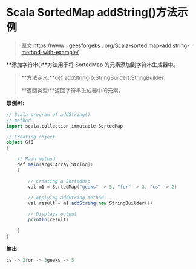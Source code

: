 # Scala SortedMap addString()方法示例

> 原文:[https://www . geesforgeks . org/Scala-sorted map-add string-method-with-example/](https://www.geeksforgeeks.org/scala-sortedmap-addstring-method-with-example/)

**添加字符串()**方法用于将 SortedMap 的元素添加到字符串生成器中。

> **方法定义:**def addString(b:StringBuilder):StringBuilder
> 
> **返回类型:**返回字符串生成器中的元素。

**示例#1:**

```scala
// Scala program of addString()
// method
import scala.collection.immutable.SortedMap

// Creating object
object GfG
{ 

    // Main method
    def main(args:Array[String])
    {

        // Creating a SortedMap
        val m1 = SortedMap("geeks" -> 5, "for" -> 3, "cs" -> 2) 

        // Applying addString method
        val result = m1.addString(new StringBuilder()) 

        // Displays output
        println(result)

    }
}
```

**输出:**

```scala
cs -> 2for -> 3geeks -> 5

```